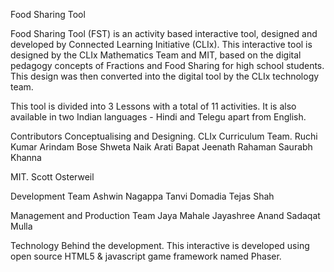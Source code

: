 Food Sharing Tool

Food Sharing Tool (FST) is an activity based interactive tool, designed and developed by Connected Learning Initiative (CLIx). This interactive tool is designed by the CLIx Mathematics Team and MIT, based on the digital pedagogy concepts of Fractions and Food Sharing for high school students. This design was then converted into the digital tool by the CLIx technology team. 

This tool is divided into 3 Lessons with a total of 11 activities. It is also available in two Indian languages - Hindi and Telegu apart from English.

Contributors 
Conceptualising and Designing.
CLIx Curriculum Team.
Ruchi Kumar
Arindam Bose
Shweta Naik
Arati Bapat 
Jeenath Rahaman
Saurabh Khanna

MIT.
Scott Osterweil

Development Team
Ashwin Nagappa
Tanvi Domadia
Tejas Shah

Management and Production Team 
Jaya Mahale
Jayashree Anand 
Sadaqat Mulla 

Technology Behind the development.
This interactive is developed using open source HTML5 & javascript game framework named Phaser.


